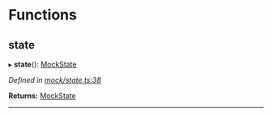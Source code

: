 

# Functions

<a id="state"></a>

##  state

▸ **state**(): [MockState](_mock_types_d_.md#mockstate)

*Defined in [mock/state.ts:38](https://github.com/polkadot-js/api/blob/32f491e/packages/api-provider/src/mock/state.ts#L38)*

**Returns:** [MockState](_mock_types_d_.md#mockstate)

___

